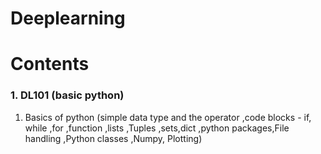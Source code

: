 # Deeplearning
<h1>Contents</h1>
<h3>1. DL101 (basic python)</h3>

  1. Basics of python (simple data type and the operator ,code blocks - if, while ,for ,function ,lists ,Tuples ,sets,dict ,python packages,File handling ,Python classes ,Numpy, Plotting)
 
  
